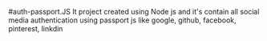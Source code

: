 #auth-passport.JS
It project created using Node js and it's contain all social media authentication using passport js 
like google, github, facebook, pinterest, linkdin
